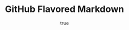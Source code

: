 ---
title: GitHub Flavored Markdown
description: My personal collection of currently favorite cli (command-line interface)tools.
position: 27
author:
  emoji: 🌀
  name: Dante Mogrim
  bio: I like people, places and things.
gif:
  src: https://media.giphy.com/media/yR4xZagT71AAM/giphy.gif
  alt: A happy kid typing on an old computer that outputs 'syntax error'.
tags:
  - github
  - markdown
---